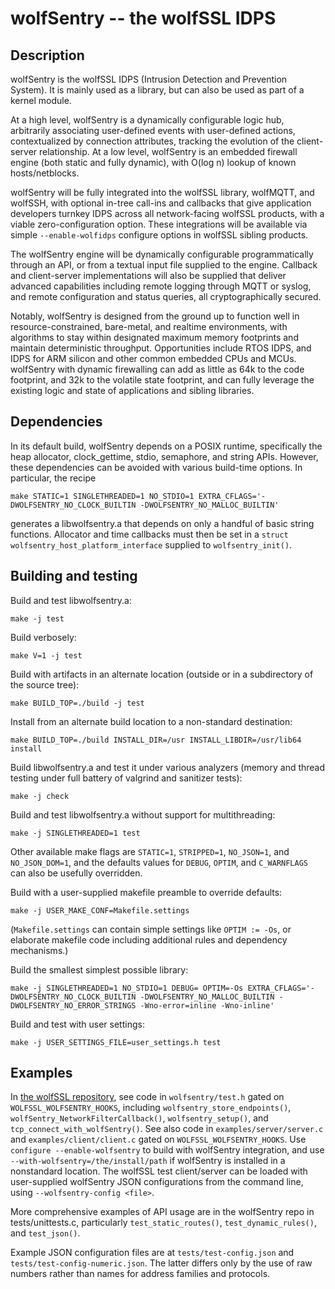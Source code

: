 # wolfSentry -- the wolfSSL IDPS

## Description

wolfSentry is the wolfSSL IDPS (Intrusion Detection and Prevention System).  It is mainly used as a library, but can also be used as part of a kernel module.

At a high level, wolfSentry is a dynamically configurable logic hub, arbitrarily associating user-defined events with user-defined actions, contextualized by connection attributes, tracking the evolution of the client-server relationship. At a low level, wolfSentry is an embedded firewall engine (both static and fully dynamic), with O(log n) lookup of known hosts/netblocks.

wolfSentry will be fully integrated into the wolfSSL library, wolfMQTT, and wolfSSH, with optional in-tree call-ins and callbacks that give application developers turnkey IDPS across all network-facing wolfSSL products, with a viable zero-configuration option. These integrations will be available via simple `--enable-wolfidps` configure options in wolfSSL sibling products.

The wolfSentry engine will be dynamically configurable programmatically through an API, or from a textual input file supplied to the engine. Callback and client-server implementations will also be supplied that deliver advanced capabilities including remote logging through MQTT or syslog, and remote configuration and status queries, all cryptographically secured.

Notably, wolfSentry is designed from the ground up to function well in resource-constrained, bare-metal, and realtime environments, with algorithms to stay within designated maximum memory footprints and maintain deterministic throughput. Opportunities include RTOS IDPS, and IDPS for ARM silicon and other common embedded CPUs and MCUs. wolfSentry with dynamic firewalling can add as little as 64k to the code footprint, and 32k to the volatile state footprint, and can fully leverage the existing logic and state of applications and sibling libraries.


## Dependencies

In its default build, wolfSentry depends on a POSIX runtime, specifically the
heap allocator, clock_gettime, stdio, semaphore, and string APIs.  However,
these dependencies can be avoided with various build-time options.  In
particular, the recipe

```
make STATIC=1 SINGLETHREADED=1 NO_STDIO=1 EXTRA_CFLAGS='-DWOLFSENTRY_NO_CLOCK_BUILTIN -DWOLFSENTRY_NO_MALLOC_BUILTIN'
```

generates a libwolfsentry.a that depends on only a handful of basic string
functions.  Allocator and time callbacks must then be set in a `struct
wolfsentry_host_platform_interface` supplied to `wolfsentry_init()`.


## Building and testing

Build and test libwolfsentry.a:

`make -j test`

Build verbosely:

`make V=1 -j test`

Build with artifacts in an alternate location (outside or in a subdirectory of the source tree):

`make BUILD_TOP=./build -j test`

Install from an alternate build location to a non-standard destination:

`make BUILD_TOP=./build INSTALL_DIR=/usr INSTALL_LIBDIR=/usr/lib64 install`

Build libwolfsentry.a and test it under various analyzers (memory and thread
testing under full battery of valgrind and sanitizer tests):

`make -j check`

Build and test libwolfsentry.a without support for multithreading:

`make -j SINGLETHREADED=1 test`

Other available make flags are `STATIC=1`, `STRIPPED=1`, `NO_JSON=1`, and
`NO_JSON_DOM=1`, and the defaults values for `DEBUG`, `OPTIM`, and `C_WARNFLAGS`
can also be usefully overridden.

Build with a user-supplied makefile preamble to override defaults:

`make -j USER_MAKE_CONF=Makefile.settings`

(`Makefile.settings` can contain simple settings like `OPTIM := -Os`, or
elaborate makefile code including additional rules and dependency mechanisms.)

Build the smallest simplest possible library:

`make -j SINGLETHREADED=1 NO_STDIO=1 DEBUG= OPTIM=-Os EXTRA_CFLAGS='-DWOLFSENTRY_NO_CLOCK_BUILTIN -DWOLFSENTRY_NO_MALLOC_BUILTIN -DWOLFSENTRY_NO_ERROR_STRINGS -Wno-error=inline -Wno-inline'`

Build and test with user settings:

`make -j USER_SETTINGS_FILE=user_settings.h test`


## Examples

In [the wolfSSL repository](https://github.com/wolfSSL/wolfssl), see code in
`wolfsentry/test.h` gated on `WOLFSSL_WOLFSENTRY_HOOKS`, including
`wolfsentry_store_endpoints()`, `wolfSentry_NetworkFilterCallback()`,
`wolfsentry_setup()`, and `tcp_connect_with_wolfSentry()`.  See also code in
`examples/server/server.c` and `examples/client/client.c` gated on
`WOLFSSL_WOLFSENTRY_HOOKS`.  Use `configure --enable-wolfsentry` to build with
wolfSentry integration, and use `--with-wolfsentry=/the/install/path` if
wolfSentry is installed in a nonstandard location.  The wolfSSL test
client/server can be loaded with user-supplied wolfSentry JSON configurations
from the command line, using `--wolfsentry-config <file>`.

More comprehensive examples of API usage are in the wolfSentry repo in
tests/unittests.c, particularly `test_static_routes()`, `test_dynamic_rules()`,
and `test_json()`.

Example JSON configuration files are at `tests/test-config.json` and
`tests/test-config-numeric.json`.  The latter differs only by the use of raw
numbers rather than names for address families and protocols.
